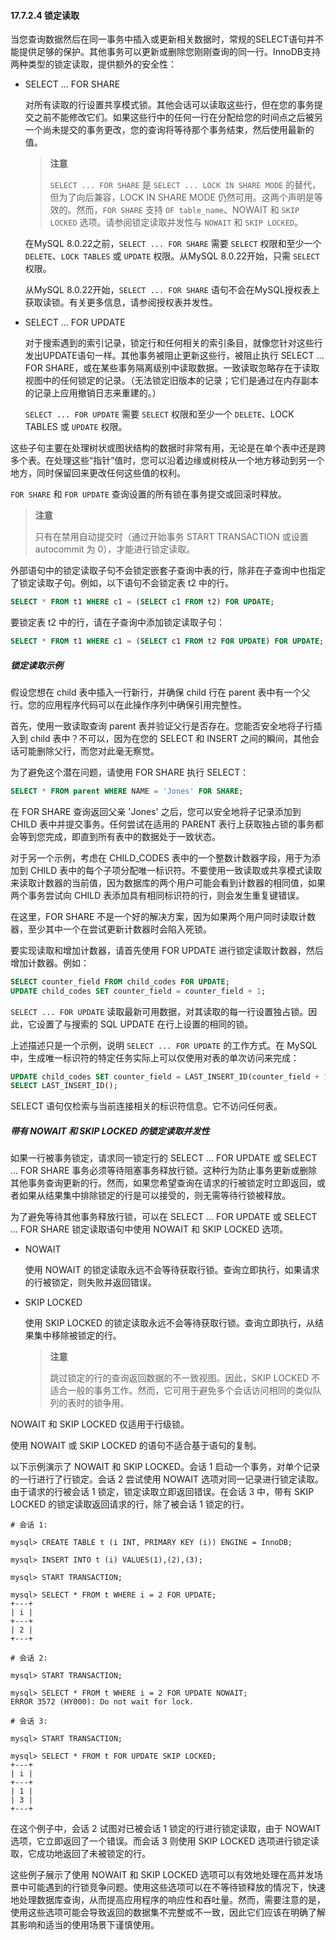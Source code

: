 #### 17.7.2.4 锁定读取

当您查询数据然后在同一事务中插入或更新相关数据时，常规的SELECT语句并不能提供足够的保护。其他事务可以更新或删除您刚刚查询的同一行。InnoDB支持两种类型的锁定读取，提供额外的安全性：

- SELECT ... FOR SHARE

  对所有读取的行设置共享模式锁。其他会话可以读取这些行，但在您的事务提交之前不能修改它们。如果这些行中的任何一行在分配给您的时间点之后被另一个尚未提交的事务更改，您的查询将等待那个事务结束，然后使用最新的值。

  > **注意**
  >
  > `SELECT ... FOR SHARE` 是 `SELECT ... LOCK IN SHARE MODE` 的替代，但为了向后兼容，LOCK IN SHARE MODE 仍然可用。这两个声明是等效的。然而，`FOR SHARE` 支持 `OF table_name`、NOWAIT 和 `SKIP LOCKED` 选项。请参阅锁定读取并发性与 `NOWAIT` 和 `SKIP LOCKED`。

  在MySQL 8.0.22之前，`SELECT ... FOR SHARE` 需要 `SELECT` 权限和至少一个 `DELETE`、`LOCK TABLES` 或 `UPDATE` 权限。从MySQL 8.0.22开始，只需 `SELECT` 权限。

  从MySQL 8.0.22开始，`SELECT ... FOR SHARE` 语句不会在MySQL授权表上获取读锁。有关更多信息，请参阅授权表并发性。

- SELECT ... FOR UPDATE

  对于搜索遇到的索引记录，锁定行和任何相关的索引条目，就像您针对这些行发出UPDATE语句一样。其他事务被阻止更新这些行，被阻止执行 SELECT ... FOR SHARE，或在某些事务隔离级别中读取数据。一致读取忽略存在于读取视图中的任何锁定的记录。（无法锁定旧版本的记录；它们是通过在内存副本的记录上应用撤销日志来重建的。）

  `SELECT ... FOR UPDATE` 需要 `SELECT` 权限和至少一个 `DELETE`、LOCK TABLES 或 `UPDATE` 权限。

这些子句主要在处理树状或图状结构的数据时非常有用，无论是在单个表中还是跨多个表。在处理这些“指针”值时，您可以沿着边缘或树枝从一个地方移动到另一个地方，同时保留回来更改任何这些值的权利。

`FOR SHARE` 和 `FOR UPDATE` 查询设置的所有锁在事务提交或回滚时释放。

> **注意**
>
> 只有在禁用自动提交时（通过开始事务 START TRANSACTION 或设置 autocommit 为 0），才能进行锁定读取。

外部语句中的锁定读取子句不会锁定嵌套子查询中表的行，除非在子查询中也指定了锁定读取子句。例如，以下语句不会锁定表 t2 中的行。

```sql
SELECT * FROM t1 WHERE c1 = (SELECT c1 FROM t2) FOR UPDATE;
```

要锁定表 t2 中的行，请在子查询中添加锁定读取子句：

```sql
SELECT * FROM t1 WHERE c1 = (SELECT c1 FROM t2 FOR UPDATE) FOR UPDATE;
```

##### 锁定读取示例

假设您想在 child 表中插入一行新行，并确保 child 行在 parent 表中有一个父行。您的应用程序代码可以在此操作序列中确保引用完整性。

首先，使用一致读取查询 parent 表并验证父行是否存在。您能否安全地将子行插入到 child 表中？不可以，因为在您的 SELECT 和 INSERT 之间的瞬间，其他会话可能删除父行，而您对此毫无察觉。

为了避免这个潜在问题，请使用 FOR SHARE 执行 SELECT：

```sql
SELECT * FROM parent WHERE NAME = 'Jones' FOR SHARE;
```

在 FOR SHARE 查询返回父亲 'Jones' 之后，您可以安全地将子记录添加到 CHILD 表中并提交事务。任何尝试在适用的 PARENT 表行上获取独占锁的事务都会等到您完成，即直到所有表中的数据处于一致状态。

对于另一个示例，考虑在 CHILD_CODES 表中的一个整数计数器字段，用于为添加到 CHILD 表中的每个子项分配唯一标识符。不要使用一致读取或共享模式读取来读取计数器的当前值，因为数据库的两个用户可能会看到计数器的相同值，如果两个事务尝试向 CHILD 表添加具有相同标识符的行，则会发生重复键错误。

在这里，FOR SHARE 不是一个好的解决方案，因为如果两个用户同时读取计数器，至少其中一个在尝试更新计数器时会陷入死锁。

要实现读取和增加计数器，请首先使用 FOR UPDATE 进行锁定读取计数器，然后增加计数器。例如：

```sql
SELECT counter_field FROM child_codes FOR UPDATE;
UPDATE child_codes SET counter_field = counter_field + 1;
```

`SELECT ... FOR UPDATE` 读取最新可用数据，对其读取的每一行设置独占锁。因此，它设置了与搜索的 SQL UPDATE 在行上设置的相同的锁。

上述描述只是一个示例，说明 `SELECT ... FOR UPDATE` 的工作方式。在 MySQL 中，生成唯一标识符的特定任务实际上可以仅使用对表的单次访问来完成：

```sql
UPDATE child_codes SET counter_field = LAST_INSERT_ID(counter_field + 1);
SELECT LAST_INSERT_ID();
```

SELECT 语句仅检索与当前连接相关的标识符信息。它不访问任何表。

##### 带有 NOWAIT 和 SKIP LOCKED 的锁定读取并发性

如果一行被事务锁定，请求同一锁定行的 SELECT ... FOR UPDATE 或 SELECT ... FOR SHARE 事务必须等待阻塞事务释放行锁。这种行为防止事务更新或删除其他事务查询更新的行。然而，如果您希望查询在请求的行被锁定时立即返回，或者如果从结果集中排除锁定的行是可以接受的，则无需等待行锁被释放。

为了避免等待其他事务释放行锁，可以在 SELECT ... FOR UPDATE 或 SELECT ... FOR SHARE 锁定读取语句中使用 NOWAIT 和 SKIP LOCKED 选项。

- NOWAIT

  使用 NOWAIT 的锁定读取永远不会等待获取行锁。查询立即执行，如果请求的行被锁定，则失败并返回错误。

- SKIP LOCKED

  使用 SKIP LOCKED 的锁定读取永远不会等待获取行锁。查询立即执行，从结果集中移除被锁定的行。

  > **注意**
  >
  > 跳过锁定的行的查询返回数据的不一致视图。因此，SKIP LOCKED 不适合一般的事务工作。然而，它可用于避免多个会话访问相同的类似队列的表时的锁争用。

NOWAIT 和 SKIP LOCKED 仅适用于行级锁。

使用 NOWAIT 或 SKIP LOCKED 的语句不适合基于语句的复制。

以下示例演示了 NOWAIT 和 SKIP LOCKED。会话 1 启动一个事务，对单个记录的一行进行了行锁定。会话 2 尝试使用 NOWAIT 选项对同一记录进行锁定读取。由于请求的行被会话 1 锁定，锁定读取立即返回错误。在会话 3 中，带有 SKIP LOCKED 的锁定读取返回请求的行，除了被会话 1 锁定的行。

```mysql
# 会话 1:

mysql> CREATE TABLE t (i INT, PRIMARY KEY (i)) ENGINE = InnoDB;

mysql> INSERT INTO t (i) VALUES(1),(2),(3);

mysql> START TRANSACTION;

mysql> SELECT * FROM t WHERE i = 2 FOR UPDATE;
+---+
| i |
+---+
| 2 |
+---+

# 会话 2:

mysql> START TRANSACTION;

mysql> SELECT * FROM t WHERE i = 2 FOR UPDATE NOWAIT;
ERROR 3572 (HY000): Do not wait for lock.

# 会话 3:

mysql> START TRANSACTION;

mysql> SELECT * FROM t FOR UPDATE SKIP LOCKED;
+---+
| i |
+---+
| 1 |
| 3 |
+---+
```

在这个例子中，会话 2 试图对已被会话 1 锁定的行进行锁定读取，由于 NOWAIT 选项，它立即返回了一个错误。而会话 3 则使用 SKIP LOCKED 选项进行锁定读取，它成功地返回了未被锁定的行。

这些例子展示了使用 NOWAIT 和 SKIP LOCKED 选项可以有效地处理在高并发场景中可能遇到的行锁竞争问题。使用这些选项可以在不等待锁释放的情况下，快速地处理数据库查询，从而提高应用程序的响应性和吞吐量。然而，需要注意的是，使用这些选项可能会导致返回的数据集不完整或不一致，因此它们应该在明确了解其影响和适当的使用场景下谨慎使用。